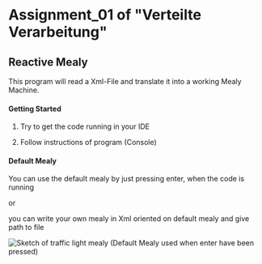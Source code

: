 # Assignment_01 of "Verteilte Verarbeitung"
## Reactive Mealy
This program will read a Xml-File and translate it into a working Mealy Machine.

#### Getting Started

1. Try to get the code running in your IDE

2. Follow instructions of program (Console)

#### Default Mealy
You can use the default mealy by just pressing enter, when the code is running

or 

you can write your own mealy in Xml oriented on default mealy and give path to file

![Sketch of traffic light mealy (Default Mealy used when enter have been pressed)](https://inf-git.fh-rosenheim.de/vv-ss18/SabolotniDennis/blob/dev/Assignment01/doc/AmpelMealy.jpg)